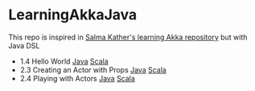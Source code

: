 # LearningAkkaJava
This repo is inspired in [Salma Kather's learning Akka repository](https://github.com/SalmaKhater/Learning-Akka) but with Java DSL


*  1.4 Hello World [Java](hello-akka)  [Scala](https://github.com/SalmaKhater/Learning-Akka/tree/master/hello-akka)
*  2.3 Creating an Actor with Props [Java](playing-with-actors/src/main/java/ActorCreation.java) [Scala](https://github.com/SalmaKhater/Learning-Akka/blob/master/playing-with-actors/src/main/scala/ActorCreation.scala)
*  2.4 Playing with Actors [Java](playing-with-actors/src/main/java/TalkToActor.java) [Scala](https://github.com/SalmaKhater/Learning-Akka/blob/master/playing-with-actors/src/main/scala/TalkToActor.scala)



